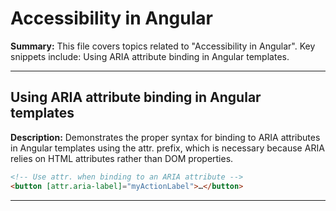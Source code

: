 # Accessibility in Angular

**Summary:** This file covers topics related to "Accessibility in Angular". Key snippets include: Using ARIA attribute binding in Angular templates.

---

## Using ARIA attribute binding in Angular templates

**Description:** Demonstrates the proper syntax for binding to ARIA attributes in Angular templates using the attr. prefix, which is necessary because ARIA relies on HTML attributes rather than DOM properties.

```html
<!-- Use attr. when binding to an ARIA attribute -->
<button [attr.aria-label]="myActionLabel">…</button>
```

---